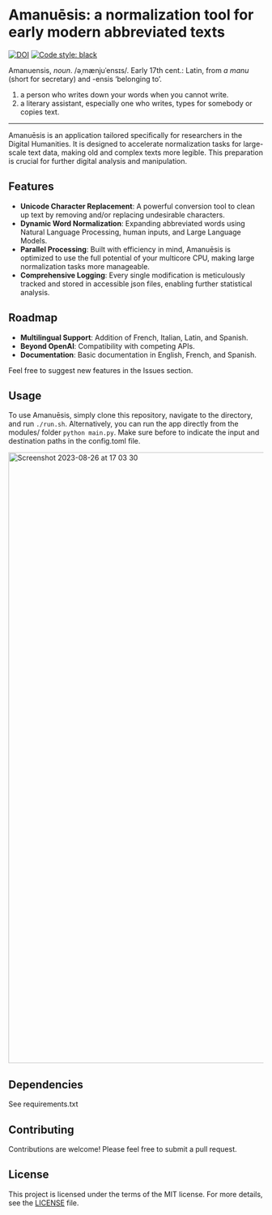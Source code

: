 # Amanuēsis: a normalization tool for early modern abbreviated texts
[![DOI](https://zenodo.org/badge/DOI/10.5281/zenodo.8224585.svg)](https://doi.org/10.5281/zenodo.8224585)
<a href="https://github.com/psf/black"><img alt="Code style: black" src="https://img.shields.io/badge/code%20style-black-000000.svg"></a>
<!-- [![Qodana](https://github.com/Pantagrueliste/Amanuensis/actions/workflows/qodana_code_quality.yml/badge.svg)](https://github.com/Pantagrueliste/Amanuensis/actions/workflows/qodana_code_quality.yml)-->

Amanuensis, *noun*. /əˌmænjuˈensɪs/.
Early 17th cent.: Latin, from _a manu_ (short for secretary) and -ensis ‘belonging to’.

1. a person who writes down your words when you cannot write.
2. a literary assistant, especially one who writes, types for somebody or copies text.

---

Amanuēsis is an application tailored specifically for researchers in the Digital Humanities. It is designed to accelerate normalization tasks for large-scale text
data, making old and complex texts more legible. This preparation is crucial for further digital analysis and manipulation. 

## Features

- **Unicode Character Replacement**: A powerful conversion tool to clean up text by removing and/or replacing
  undesirable characters.
- **Dynamic Word Normalization**: Expanding abbreviated words using Natural Language Processing, human inputs, and
  Large Language Models.
- **Parallel Processing**: Built with efficiency in mind, Amanuēsis is optimized to use the full potential of your multicore CPU,
  making large normalization tasks more manageable.
- **Comprehensive Logging**: Every single modification is meticulously tracked and stored in accessible json files,
  enabling further statistical analysis.

## Roadmap

- **Multilingual Support**: Addition of French, Italian, Latin, and Spanish.
- **Beyond OpenAI**: Compatibility with competing APIs.
- **Documentation**: Basic documentation in English, French, and Spanish.

Feel free to suggest new features in the Issues section.

## Usage

To use Amanuēsis, simply clone this repository, navigate to the directory, and run `./run.sh`. Alternatively, you can
run the app directly from the modules/ folder `python main.py`. Make sure before to indicate the input and destination
paths in the config.toml file.

<img width="1205" alt="Screenshot 2023-08-26 at 17 03 30" src="https://github.com/Pantagrueliste/Amanuensis/assets/9995536/c257e5fc-b671-4b05-8f4c-193c80be8a5a">

## Dependencies

See requirements.txt

## Contributing

Contributions are welcome! Please feel free to submit a pull request.

## License

This project is licensed under the terms of the MIT license. For more details, see the [LICENSE](LICENSE.md) file.
